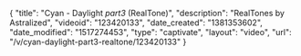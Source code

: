 {
    "title": "Cyan - Daylight _part3_ (RealTone)",
    "description": "RealTones by Astralized",
    "videoid": "123420133",
    "date_created": "1381353602",
    "date_modified": "1517274453",
    "type": "captivate",
    "layout": "video",
    "url": "\/v\/cyan-daylight-part3-realtone\/123420133"
}